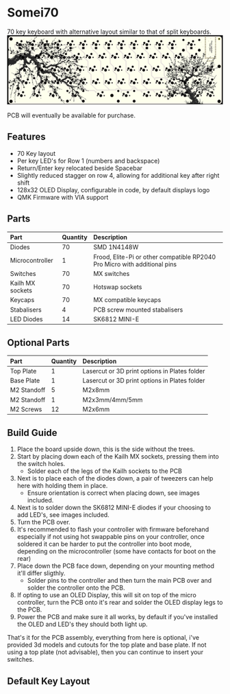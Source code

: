 # Somei70

70 key keyboard with alternative layout similar to that of split keyboards.
![Somei70](https://github.com/gzowski/somei70/blob/main/images/pcb.jpg)

PCB will eventually be available for purchase.

## Features
* 70 Key layout
* Per key LED's for Row 1 (numbers and backspace)
* Return/Enter key relocated beside Spacebar
* Slightly reduced stagger on row 4, allowing for additional key after right shift
* 128x32 OLED Display, configurable in code, by default displays logo
* QMK Firmware with VIA support

## Parts

| Part | Quantity     | Description                |
| :-------- | :------- | :------------------------- |
| Diodes| 70 | SMD 1N4148W |
| Microcontroller | 1 | Frood, Elite-Pi or other compatible RP2040 Pro Micro with additional pins |
| Switches | 70 | MX switches |
| Kailh MX sockets | 70 | Hotswap sockets |
| Keycaps | 70 | MX compatible keycaps |
| Stabalisers | 4 | PCB screw mounted stabalisers |
| LED Diodes | 14 | SK6812 MINI-E |
## Optional Parts

| Part | Quantity     | Description                |
| :-------- | :------- | :------------------------- |
| Top Plate | 1 | Lasercut or 3D print options in Plates folder |
| Base Plate | 1 | Lasercut or 3D print options in Plates folder |
| M2 Standoff | 5 | M2x8mm |
| M2 Standoff | 1 | M2x3mm/4mm/5mm |
| M2 Screws | 12 | M2x6mm |

## Build Guide

1. Place the board upside down, this is the side without the trees.
2. Start by placing down each of the Kailh MX sockets, pressing them into the switch holes.
   - Solder each of the legs of the Kailh sockets to the PCB
3. Next is to place each of the diodes down, a pair of tweezers can help here with holding them in place.
   - Ensure orientation is correct when placing down, see images included.
4. Next is to solder down the SK6812 MINI-E diodes if your choosing to add LED's, see images included.
5. Turn the PCB over.
6. It's recommended to flash your controller with firmware beforehand especially if not using hot swappable pins on your controller, once soldered it can be harder to put the controller into boot mode, depending on the microcontroller (some have contacts for boot on the rear)
7. Place down the PCB face down, depending on your mounting method it'll differ sligthly.
   - Solder pins to the controller and then turn the main PCB over and solder the controller onto the PCB.
8. If opting to use an OLED Display, this will sit on top of the micro controller, turn the PCB onto it's rear and solder the OLED display legs to the PCB.
9. Power the PCB and make sure it all works, by default if you've installed the OLED and LED's they should both light up.

That's it for the PCB assembly, everything from here is optional, i've provided 3d models and cutouts for the top plate and base plate.
If not using a top plate (not advisable), then you can continue to insert your switches.

## Default Key Layout
